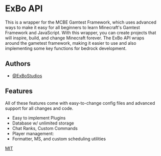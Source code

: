 
# ExBo API

This is a wrapper for the MCBE Gamtest Framework, which uses advanced ways to make it easy for all beginners to learn Minecraft's Gamtest Framework and JavaScript. With this wrapper, you can create projects that will inspire, build, and change Minecraft forever. The ExBo API wraps around the gametest framework, making it easier to use and also implementing some key functions for bedrock development.
## Authors

- [@ExBoStudios](https://www.github.com/ExBoStudios)


## Features
All of these features come with easy-to-change config files and advanced support for all changes and code.

- Easy to implement Plugins
- Database w/ unlimited storage
- Chat Ranks, Custom Commands
- Player management:
- Formatter, MS, and custom scheduling utilities





[MIT](https://choosealicense.com/licenses/mit/)

